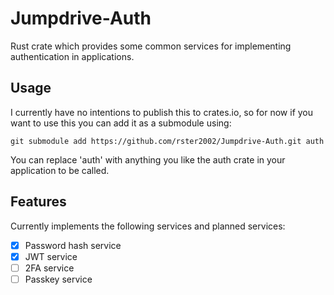 # Jumpdrive-Auth
Rust crate which provides some common services for implementing authentication in applications.

## Usage

I currently have no intentions to publish this to crates.io, so for now if you want to use this you can add it as a submodule using:

```shell
git submodule add https://github.com/rster2002/Jumpdrive-Auth.git auth
```

You can replace 'auth' with anything you like the auth crate in your application to be called.

## Features

Currently implements the following services and planned services:

- [x] Password hash service
- [x] JWT service
- [ ] 2FA service
- [ ] Passkey service
